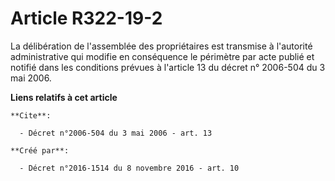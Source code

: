 # Article R322-19-2

La délibération de l'assemblée des propriétaires est transmise à l'autorité administrative qui modifie en conséquence le
périmètre par acte publié et notifié dans les conditions prévues à l'article 13 du décret n° 2006-504 du 3 mai 2006.

**Liens relatifs à cet article**

	**Cite**:

	  - Décret n°2006-504 du 3 mai 2006 - art. 13

	**Créé par**:

	  - Décret n°2016-1514 du 8 novembre 2016 - art. 10
